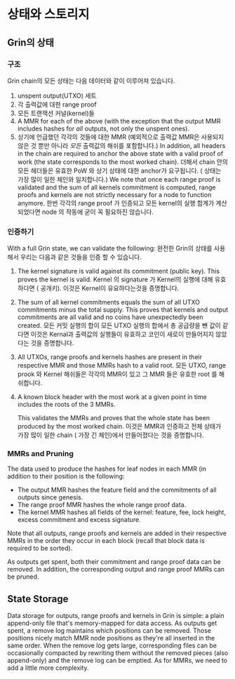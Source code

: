 # 상태와 스토리지

## Grin의 상태

### 구조

Grin chain의 모든 상태는 다음 데이터와 같이 이루어져 있습니다.

1. unspent output(UTXO) 세트
2. 각 출력값에 대한 range proof
3. 모든 트랜잭션 커널(kernel)들
4. A MMR for each of the above (with the exception that the output MMR includes
   hashes for *all* outputs, not only the unspent ones).
4. 상기에 언급했던 각각의 것들에 대한 MMR (예외적으로 출력값 MMR은 사용되지 않은 것 뿐만 아니라 *모든* 출력값의 해쉬를 포함합니다.)
In addition, all headers in the chain are required to anchor the above state
with a valid proof of work (the state corresponds to the most worked chain).
더해서 chain 안의 모든 헤더들은 유효한 PoW 와 상기 상태에 대한 anchor가 요구됩니다. ( 상태는 가장 많이 일한 체인와 일치합니다.)
We note that once each range proof is validated and the sum of all kernels
commitment is computed, range proofs and kernels are not strictly necessary for
a node to function anymore.
한번 각각의 range proof 가 인증되고 모든 kernel의 실행 합계가 계산되었다면 node 의 작동에 굳이 꼭 필요하진 않습니다.

### 인증하기

With a full Grin state, we can validate the following:
완전한 Grin의 상태를 사용해서 우리는 다음과 같은 것들을 인증 할 수 있습니다.

1. The kernel signature is valid against its commitment (public key). This
   proves the kernel is valid.
   Kernel 의 signature 가 Kernel의 실행에 대해 유효하다면 ( 공개키). 이것은 Kernel이 유요하다는것을 증명합니다.
2. The sum of all kernel commitments equals the sum of all UTXO commitments
   minus the total supply. This proves that kernels and output commitments are all valid and no coins have unexpectedly been created.
    모든 커밋 실행의 합이 모든 UTXO 실행의 합에서 총 공급량을 뺸 값이 같다면 이것은 Kernal과 출력값의 실행들이 유효하고 코인이 새로이 만들어지지 않았다는 것을 증명합니다.  
3. All UTXOs, range proofs and kernels hashes are present in their respective
   MMR and those MMRs hash to a valid root.
   모든 UTXO, range prook 와 Kernel 해쉬들은 각각의 MMR이 있고 그 MMR 들은 유효한 root 를 해쉬합니다.
4. A known block header with the most work at a given point in time includes
   the roots of the 3 MMRs.
   
   This validates the MMRs and proves that the whole state has been produced by the most worked chain.
   이것은 MMR과 인증하고 전체 상태가 가장 많이 일한 chain ( 가장 긴 체인)에서 만들어졌다는 것을 증명합니다.

### MMRs and Pruning

The data used to produce the hashes for leaf nodes in each MMR (in addition to
their position is the following:

* The output MMR hashes the feature field and the commitments of all outputs
  since genesis.
* The range proof MMR hashes the whole range proof data.
* The kernel MMR hashes all fields of the kernel: feature, fee, lock height,
  excess commitment and excess signature.

Note that all outputs, range proofs and kernels are added in their respective
MMRs in the order they occur in each block (recall that block data is required
to be sorted).

As outputs get spent, both their commitment and range proof data can be
removed. In addition, the corresponding output and range proof MMRs can be
pruned.

## State Storage

Data storage for outputs, range proofs and kernels in Grin is simple: a plain
append-only file that's memory-mapped for data access. As outputs get spent,
a remove log maintains which positions can be removed. Those positions nicely
match MMR node positions as they're all inserted in the same order. When the
remove log gets large, corresponding files can be occasionally compacted by
rewriting them without the removed pieces (also append-only) and the remove
log can be emptied. As for MMRs, we need to add a little more complexity.
